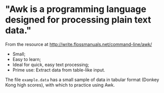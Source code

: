 # "Awk is a programming language designed for processing plain text data."

From the resource at http://write.flossmanuals.net/command-line/awk/

- Small;
- Easy to learn;
- Ideal for quick, easy text processing;
- Prime use: Extract data from table-like input.

The file   `example.data`   has a small sample of data in tabular format
(Donkey Kong high scores), with which to practice using Awk.


